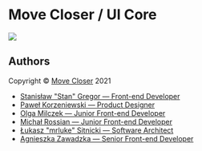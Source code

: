 # Move Closer / UI Core

![](https://img.shields.io/badge/version-1.0.0--alpha.5-%23ed0b77)

## Authors

Copyright &copy; [Move Closer](https://movecloser.co) 2021

- [Stanisław "Stan" Gregor — Front-end Developer](mailto:stanislaw.gregor@movecloser.pl)
- [Paweł Korzeniewski — Product Designer](mailto:pawel.korzeniewski@movecloser.pl)
- [Olga Milczek — Junior Front-end Developer](mailto:olga.milczek@movecloser.pl)
- [Michał Rossian — Junior Front-end Developer](mailto:michal.rossian@movecloser.pl)
- [Łukasz "mrluke" Sitnicki — Software Architect](mailto:lukasz.sitnicki@movecloser.pl)
- [Agnieszka Zawadzka — Senior Front-end Developer](mailto:agnieszka.zawadzka@movecloser.pl)
